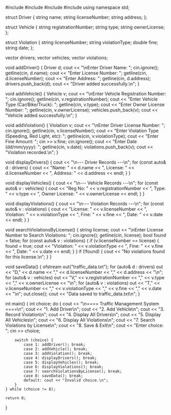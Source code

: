 #include <iostream>
#include <fstream>
#include <vector>
#include <string>
using namespace std;

struct Driver {
    string name;
    string licenseNumber;
    string address;
};

struct Vehicle {
    string registrationNumber;
    string type;
    string ownerLicense;
};

struct Violation {
    string licenseNumber;
    string violationType;
    double fine;
    string date;
};

vector<Driver> drivers;
vector<Vehicle> vehicles;
vector<Violation> violations;

void addDriver() {
    Driver d;
    cout << "\nEnter Driver Name: ";
    cin.ignore();
    getline(cin, d.name);
    cout << "Enter License Number: ";
    getline(cin, d.licenseNumber);
    cout << "Enter Address: ";
    getline(cin, d.address);
    drivers.push_back(d);
    cout << "Driver added successfully.\n";
}

void addVehicle() {
    Vehicle v;
    cout << "\nEnter Vehicle Registration Number: ";
    cin.ignore();
    getline(cin, v.registrationNumber);
    cout << "Enter Vehicle Type (Car/Bike/Truck): ";
    getline(cin, v.type);
    cout << "Enter Owner License Number: ";
    getline(cin, v.ownerLicense);
    vehicles.push_back(v);
    cout << "Vehicle added successfully.\n";
}

void addViolation() {
    Violation v;
    cout << "\nEnter Driver License Number: ";
    cin.ignore();
    getline(cin, v.licenseNumber);
    cout << "Enter Violation Type (Speeding, Red Light, etc): ";
    getline(cin, v.violationType);
    cout << "Enter Fine Amount: ";
    cin >> v.fine;
    cin.ignore();
    cout << "Enter Date (dd/mm/yyyy): ";
    getline(cin, v.date);
    violations.push_back(v);
    cout << "Violation recorded.\n";
}

void displayDrivers() {
    cout << "\n--- Driver Records ---\n";
    for (const auto& d : drivers) {
        cout << "Name: " << d.name << ", License: " << d.licenseNumber << ", Address: " << d.address << endl;
    }
}

void displayVehicles() {
    cout << "\n--- Vehicle Records ---\n";
    for (const auto& v : vehicles) {
        cout << "Reg No: " << v.registrationNumber << ", Type: " << v.type << ", Owner License: " << v.ownerLicense << endl;
    }
}

void displayViolations() {
    cout << "\n--- Violation Records ---\n";
    for (const auto& v : violations) {
        cout << "License: " << v.licenseNumber << ", Violation: " << v.violationType
             << ", Fine: " << v.fine << ", Date: " << v.date << endl;
    }
}

void searchViolationsByLicense() {
    string license;
    cout << "\nEnter License Number to Search Violations: ";
    cin.ignore();
    getline(cin, license);
    bool found = false;
    for (const auto& v : violations) {
        if (v.licenseNumber == license) {
            found = true;
            cout << "Violation: " << v.violationType << ", Fine: " << v.fine << ", Date: " << v.date << endl;
        }
    }
    if (!found) {
        cout << "No violations found for this license.\n";
    }
}

void saveData() {
    ofstream out("traffic_data.txt");
    for (auto& d : drivers)
        out << "D," << d.name << "," << d.licenseNumber << "," << d.address << "\n";
    for (auto& v : vehicles)
        out << "V," << v.registrationNumber << "," << v.type << "," << v.ownerLicense << "\n";
    for (auto& v : violations)
        out << "T," << v.licenseNumber << "," << v.violationType << "," << v.fine << "," << v.date << "\n";
    out.close();
    cout << "Data saved to traffic_data.txt\n";
}

int main() {
    int choice;
    do {
        cout << "\n==== Traffic Management System ====\n";
        cout << "1. Add Driver\n";
        cout << "2. Add Vehicle\n";
        cout << "3. Record Violation\n";
        cout << "4. Display All Drivers\n";
        cout << "5. Display All Vehicles\n";
        cout << "6. Display All Violations\n";
        cout << "7. Search Violations by License\n";
        cout << "8. Save & Exit\n";
        cout << "Enter choice: ";
        cin >> choice;

        switch (choice) {
            case 1: addDriver(); break;
            case 2: addVehicle(); break;
            case 3: addViolation(); break;
            case 4: displayDrivers(); break;
            case 5: displayVehicles(); break;
            case 6: displayViolations(); break;
            case 7: searchViolationsByLicense(); break;
            case 8: saveData(); break;
            default: cout << "Invalid choice.\n";
        }
    } while (choice != 8);

    return 0;
}